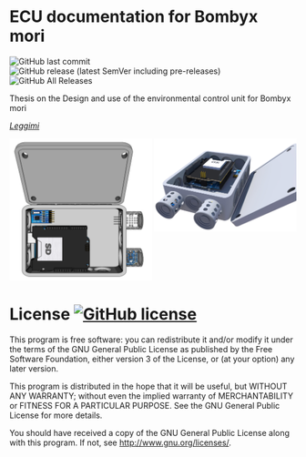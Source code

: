 # ECU documentation for Bombyx mori

![GitHub last commit](https://img.shields.io/github/last-commit/GLWine/ECU-Bombyx?logo=github&style=social)
![GitHub release (latest SemVer including pre-releases)](https://img.shields.io/github/v/release/GLWine/ECU-Bombyx?include_prereleases&style=social)
![GitHub All Releases](https://img.shields.io/github/downloads/GLWine/ECU-Bombyx/total?style=social)

Thesis on the Design and use of the environmental control unit for Bombyx mori 

[*Leggimi*](https://github.com/GLWine/ECU-Bombyx/blob/master/README.it_IT.md)
<FRAMESET>
  <img src="https://github.com/GLWine/ECU-Bombyx/blob/master/Prototipo%203D/Alto.png" width=250>
  <img src="https://github.com/GLWine/ECU-Bombyx/blob/master/Prototipo%203D/ECU-B.png" width=250 align=right>
  </FRAMESET>

# License   [![GitHub license](https://img.shields.io/github/license/GLWine/ECU-Bombyx)](https://github.com/GLWine/ECU-Bombyx/blob/master/LICENSE.md)

This program is free software: you can redistribute it and/or modify
it under the terms of the GNU General Public License as published by
the Free Software Foundation, either version 3 of the License, or
(at your option) any later version.

This program is distributed in the hope that it will be useful,
but WITHOUT ANY WARRANTY; without even the implied warranty of
MERCHANTABILITY or FITNESS FOR A PARTICULAR PURPOSE.  See the
GNU General Public License for more details.

You should have received a copy of the GNU General Public License
along with this program.  If not, see <http://www.gnu.org/licenses/>.
